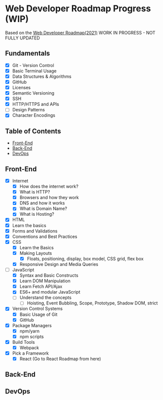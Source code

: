 # Web Developer Roadmap Progress (WIP)
Based on the [Web Developer Roadmap(2021)](https://github.com/kamranahmedse/developer-roadmap)
WORK IN PROGRESS - NOT FULLY UPDATED
## Fundamentals
- [x] Git - Version Control
- [x] Basic Terminal Usage
- [x] Data Structures & Algorithms
- [x] GitHub
- [x] Licenses
- [x] Semantic Versioning
- [x] SSH
- [x] HTTP/HTTPS and APIs
- [ ] Design Patterns
- [x] Character Encodings

## Table of Contents
* [Front-End](#Front-End)
* [Back-End](#Back-End)
* [DevOps](#DevOps)

## Front-End
- [x] Internet
  - [x]  How does the internet work?
  - [x]  What is HTTP?
  - [x]  Browsers and how they work
  - [x]  DNS and how it works
  - [x]  What is Domain Name?
  - [x]  What is Hosting?
- [x]  HTML
  - [x] Learn the basics
  - [x] Forms and Validations
  - [x] Conventions and Best Practices
- [x] CSS
  - [x] Learn the Basics
  - [x] Making Layouts
    - [x] Floats, positioning, display, box model, CSS grid, flex box 
  - [x] Responsive Design and Media Queries
- [ ] JavaScript
  - [x] Syntax and Basic Constructs
  - [x] Learn DOM Manipulation
  - [x] Learn Fetch API/Ajax
  - [x] ES6+ and modular JavaScript
  - [ ] Understand the concepts
    - [ ] Hoisting, Event Bubbling, Scope, Prototype, Shadow DOM, strict  
- [x] Version Control Systems
  - [x] Basic Usage of Git
  - [x] GitHub
- [x] Package Managers
  - [x] npm/yarn
  - [x] npm scripts
- [x] Build Tools
  - [x] Webpack
- [x] Pick a Framework
  - [x] React (Go to React Roadmap from here)

## Back-End

## DevOps
